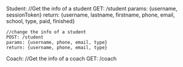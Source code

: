 Student:
    //Get the info of a student
    GET: /student
    params: {username, sessionToken}
    return: {username, lastname, firstname, phone, email, school, type, paid, finished}

    //change the info of a student
    POST: /student
    params: {username, phone, email, type}
    return: {username, phone, email, type}

Coach:
    //Get the info of a coach
    GET: /coach

